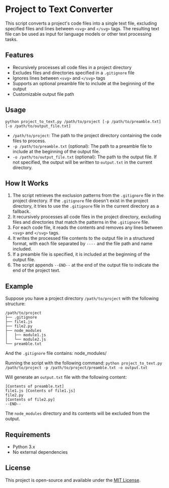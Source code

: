 # Project to Text Converter

This script converts a project's code files into a single text file, excluding specified files and lines between `<svg>` and `</svg>` tags. The resulting text file can be used as
input for language models or other text processing tasks.

## Features

- Recursively processes all code files in a project directory
- Excludes files and directories specified in a `.gitignore` file
- Ignores lines between `<svg>` and `</svg>` tags
- Supports an optional preamble file to include at the beginning of the output
- Customizable output file path

## Usage

`python project_to_text.py /path/to/project [-p /path/to/preamble.txt] [-o /path/to/output_file.txt]`

- `/path/to/project`: The path to the project directory containing the code files to process.
- `-p /path/to/preamble.txt` (optional): The path to a preamble file to include at the beginning of the output file.
- `-o /path/to/output_file.txt` (optional): The path to the output file. If not specified, the output will be written to `output.txt` in the current directory.

## How It Works

1. The script retrieves the exclusion patterns from the `.gitignore` file in the project directory. If the `.gitignore` file doesn't exist in the project directory, it tries to use
   the `.gitignore` file in the current directory as a fallback.
2. It recursively processes all code files in the project directory, excluding files and directories that match the patterns in the `.gitignore` file.
3. For each code file, it reads the contents and removes any lines between `<svg>` and `</svg>` tags.
4. It writes the processed file contents to the output file in a structured format, with each file separated by `----` and the file path and name included.
5. If a preamble file is specified, it is included at the beginning of the output file.
6. The script appends `--END--` at the end of the output file to indicate the end of the project text.

## Example

Suppose you have a project directory `/path/to/project` with the following structure:

```
/path/to/project
├── .gitignore
├── file1.js
├── file2.py
├── node_modules
│   ├── module1.js
│   └── module2.js
└── preamble.txt
```

And the `.gitignore` file contains:
node_modules/

Running the script with the following command:
`python project_to_text.py /path/to/project -p /path/to/project/preamble.txt -o output.txt`

Will generate an `output.txt` file with the following content:

````
[Contents of preamble.txt]
file1.js [Contents of file1.js]
file2.py
[Contents of file2.py]
--END--
````

The `node_modules` directory and its contents will be excluded from the output.

## Requirements

- Python 3.x
- No external dependencies

## License

This project is open-source and available under the [MIT License](https://opensource.org/licenses/MIT).